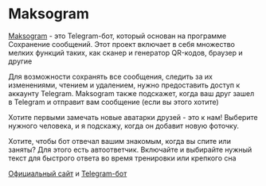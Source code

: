 # Maksogram
[Maksogram](https://tgmaksim.ru/проекты/maksogram) - это Telegram-бот, который основан на программе Сохранение сообщений. Этот проект включает в себя множество мелких функций таких, как сканер и генератор QR-кодов, браузер и другие

Для возможности сохранять все сообщения, следить за их изменениями, чтением и удалением, нужно предоставить доступ к аккаунту Telegram. Maksogram также подскажет, когда ваш друг зашел в Telegram и отправит вам сообщение (если вы этого хотите)

Хотите первыми замечать новые аватарки друзей - это к нам! Выберите нужного человека, и я подскажу, когда он добавит новую фоточку.

Хотите, чтобы бот отвечал вашим знакомым, когда вы спите или заняты? Для этого есть автоответчик. Включайте и выбирайте нужный текст для быстрого ответа во время тренировки или крепкого сна

[Официальный сайт](https://tgmaksim.ru/проекты/maksogram) и [Telegram-бот](https://t.me/MaksogramBot?start=github)